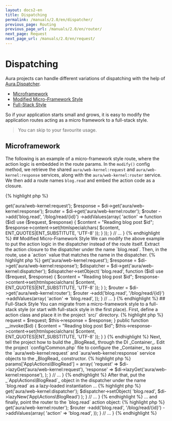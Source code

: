 ```yaml
---
layout: docs2-en
title: Dispatching
permalink: /manuals/2.0/en/dispatcher/
previous_page: Routing
previous_page_url: /manuals/2.0/en/router/
next_page: Request
next_page_url: /manuals/2.0/en/request/
---
```


# Dispatching

Aura projects can handle different variations of dispatching with the help of [Aura.Dispatcher](https://github.com/auraphp/Aura.Dispatcher).

* [Microframework](#micro-framework)
* [Modified Micro-Framework Style](#modified-micro-framework)
* [Full-Stack Style](#full-stack)

So if your application starts small and grows, it is easy to modify the application routes acting as a micro framework to a full-stack style.

> You can skip to your favourite usage.

## Microframework

The following is an example of a micro-framework style route, where the action logic is embedded in the route params. In the `modify()` config method, we retrieve the shared `aura/web-kernel:request` and `aura/web-kernel:response` services, along with the `aura/web-kernel:router` service. We then add a route names `blog.read` and embed the action code as a closure.

{% highlight php %}
<?php
namespace Aura\Web_Project\_Config;

use Aura\Di\Config;
use Aura\Di\Container;

class Common extends Config
{
    // ...

    public function modify(Container $di)
    {
        $request = $di->get('aura/web-kernel:request');
        $response = $di->get('aura/web-kernel:response');

        $router = $di->get('aura/web-kernel:router');
        $router
            ->add('blog.read', '/blog/read/{id}')
            ->addValues(array(
                'action' => function ($id) use ($request, $response) {
                    $content = "Reading blog post $id";
                    $response->content->set(htmlspecialchars(
                        $content, ENT_QUOTES|ENT_SUBSTITUTE, 'UTF-8'
                    ));
                }
            ));
    }

    // ...
}
{% endhighlight %}

## Modified Micro-Framework Style

We can modify the above example to put the action logic in the dispatcher instead of the route itself.

Extract the action closure to the dispatcher under the name `blog.read`. Then, in the route, use a `action` value that matches the name in the dispatcher.

{% highlight php %}
<?php
namespace Aura\Web_Project\_Config;

use Aura\Di\Config;
use Aura\Di\Container;

class Common extends Config
{
    // ...

    public function modify(Container $di)
    {
        $request = $di->get('aura/web-kernel:request');
        $response = $di->get('aura/web-kernel:response');

        $dispatcher = $di->get('aura/web-kernel:dispatcher');
        $dispatcher->setObject(
            'blog.read',
            function ($id) use ($request, $response) {
                $content = "Reading blog post $id";
                $response->content->set(htmlspecialchars(
                    $content, ENT_QUOTES|ENT_SUBSTITUTE, 'UTF-8'
                ));
            }
        );

        $router = $di->get('aura/web-kernel:router');
        $router
            ->add('blog.read', '/blog/read/{id}')
            ->addValues(array(
                'action' => 'blog.read',
            ));
    }

    // ...
}
{% endhighlight %}

## Full-Stack Style

You can migrate from a micro-framework style to a full-stack style (or start with full-stack style in the first place).

First, define a action class and place it in the project `src/` directory.

{% highlight php %}
<?php
/**
 * {$PROJECT_PATH}/src/App/Actions/BlogRead.php
 */
namespace App\Actions;

use Aura\Web\Request;
use Aura\Web\Response;

class BlogRead
{
    public function __construct(Request $request, Response $response)
    {
        $this->request = $request;
        $this->response = $response;
    }

    public function __invoke($id)
    {
        $content = "Reading blog post $id";
        $this->response->content->set(htmlspecialchars(
            $content, ENT_QUOTES|ENT_SUBSTITUTE, 'UTF-8'
        ));
    }
}
{% endhighlight %}

Next, tell the project how to build the _BlogRead_ through the DI _Container_. Edit the project `config/Common.php` file to configure the _Container_ to pass the `aura/web-kernel:request` and `aura/web-kernel:response` service objects to the _BlogRead_ constructor.

{% highlight php %}
<?php
namespace Aura\Web_Project\_Config;

use Aura\Di\Config;
use Aura\Di\Container;

class Common extends Config
{
    public function define(Container $di)
    {
        // ...

        $di->params['App\Actions\BlogRead'] = array(
            'request' => $di->lazyGet('aura/web-kernel:request'),
            'response' => $di->lazyGet('aura/web-kernel:response'),
        );
    }

    // ...
}
{% endhighlight %}

After that, put the _`App\Actions\BlogRead`_ object in the dispatcher under the name `blog.read` as a lazy-loaded instantiation ...

{% highlight php %}
<?php
namespace Aura\Web_Project\_Config;

use Aura\Di\Config;
use Aura\Di\Container;

class Common extends Config
{
    // ...

    public function modify(Container $di)
    {
        // ...
        $dispatcher = $di->get('aura/web-kernel:dispatcher');
        $dispatcher->setObject(
            'blog.read',
            $di->lazyNew('App\Actions\BlogRead')
        );
    }

    // ...
}
{% endhighlight %}

... and finally, point the router to the `blog.read` action object:

{% highlight php %}
<?php
namespace Aura\Web_Project\_Config;

use Aura\Di\Config;
use Aura\Di\Container;

class Common extends Config
{
    // ...

    public function modify(Container $di)
    {
        // ...
        $router = $di->get('aura/web-kernel:router');
        $router
            ->add('blog.read', '/blog/read/{id}')
            ->addValues(array(
                'action' => 'blog.read',
            ));
    }

    // ...
}
{% endhighlight %}
